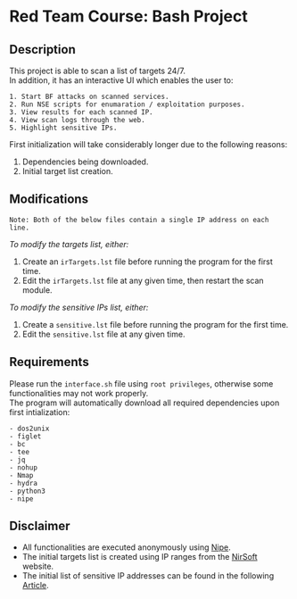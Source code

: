 # Red Team Course: Bash Project

## Description
This project is able to scan a list of targets 24/7.\
In addition, it has an interactive UI which enables the user to:

    1. Start BF attacks on scanned services.
    2. Run NSE scripts for enumaration / exploitation purposes.
    3. View results for each scanned IP.
    4. View scan logs through the web.
    5. Highlight sensitive IPs.

First initialization will take considerably longer due to the following reasons:
1. Dependencies being downloaded.
2. Initial target list creation.

## Modifications

`Note: Both of the below files contain a single IP address on each line.`

*To modify the targets list, either:*
1. Create an `irTargets.lst` file before running the program for the first time.
2. Edit the `irTargets.lst` file at any given time, then restart the scan module.

*To modify the sensitive IPs list, either:*
1. Create a `sensitive.lst` file before running the program for the first time.
2. Edit the `sensitive.lst` file at any given time.

## Requirements
Please run the `interface.sh` file using `root privileges`, otherwise some functionalities may not work properly.\
The program will automatically download all required dependencies upon first intialization:

    - dos2unix
    - figlet
    - bc
    - tee
    - jq
    - nohup
    - Nmap
    - hydra
    - python3
    - nipe

## Disclaimer
- All functionalities are executed anonymously using [Nipe](https://github.com/htrgouvea/nipe).
- The initial targets list is created using IP ranges from the [NirSoft](https://www.nirsoft.net/countryip/ir.html) website.
- The initial list of sensitive IP addresses can be found in the following [Article](https://publicintelligence.net/fbi-iranian-apt/).
